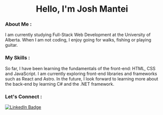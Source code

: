 <h1 align='center'>Hello, I'm Josh Mantei</h1>

### About Me :

I am currently studying Full-Stack Web Development at the University of Alberta. When I am not coding, I enjoy going for walks, fishing or playing guitar.

### My Skills :

So far, I have been learning the fundamentals of the front-end: HTML, CSS and JavaScript. I am currently exploring front-end libraries and frameworks such as React and Astro. In the future, I look forward to learning more about the back-end by learning C# and the .NET framework.

### Let's Connect :

<a href="https://www.linkedin.com/in/jmantei/">
  <img src="https://img.shields.io/badge/LinkedIn-blue?style=for-the-badge&logo=linkedin&logoColor=white" alt="LinkedIn Badge"/>
</a>
